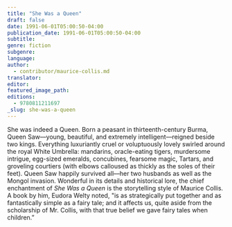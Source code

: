 ```yaml
---
title: "She Was a Queen"
draft: false
date: 1991-06-01T05:00:50-04:00
publication_date: 1991-06-01T05:00:50-04:00
subtitle:
genre: fiction
subgenre:
language:
author:
  - contributor/maurice-collis.md
translator:
editor:
featured_image_path:
editions:
  - 9780811211697
_slug: she-was-a-queen
---
```


She was indeed a Queen. Born a peasant in thirteenth-century Burma, Queen Saw––young, beautiful, and extremely intelligent––reigned beside two kings. Everything luxuriantly cruel or voluptuously lovely swirled around the royal White Umbrella: mandarins, oracle-eating tigers, murdersome intrigue, egg-sized emeralds, concubines, fearsome magic, Tartars, and groveling courtiers (with elbows calloused as thickly as the soles of their feet). Queen Saw happily survived all––her two husbands as well as the Mongol invasion. Wonderful in its details and historical lore, the chief enchantment of _She Was a Queen_ is the storytelling style of Maurice Collis. A book by him, Eudora Welty noted, "is as strategically put together and as fantastically simple as a fairy tale; and it affects us, quite aside from the scholarship of Mr. Collis, with that true belief we gave fairy tales when children.”

